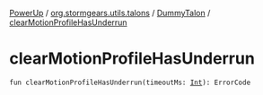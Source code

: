 [PowerUp](../../index.md) / [org.stormgears.utils.talons](../index.md) / [DummyTalon](index.md) / [clearMotionProfileHasUnderrun](./clear-motion-profile-has-underrun.md)

# clearMotionProfileHasUnderrun

`fun clearMotionProfileHasUnderrun(timeoutMs: `[`Int`](https://kotlinlang.org/api/latest/jvm/stdlib/kotlin/-int/index.html)`): ErrorCode`